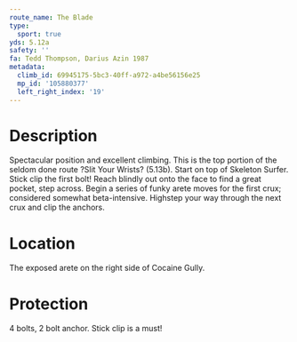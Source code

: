 ```yaml
---
route_name: The Blade
type:
  sport: true
yds: 5.12a
safety: ''
fa: Tedd Thompson, Darius Azin 1987
metadata:
  climb_id: 69945175-5bc3-40ff-a972-a4be56156e25
  mp_id: '105880377'
  left_right_index: '19'
---
```

# Description
Spectacular position and excellent climbing. This is the top portion of the seldom done route ?Slit Your Wrists? (5.13b). Start on top of Skeleton Surfer. Stick clip the first bolt! Reach blindly out onto the face to find a great pocket, step across. Begin a series of funky arete moves for the first crux; considered somewhat beta-intensive. Highstep your way through the next crux and clip the anchors.

# Location
The exposed arete on the right side of Cocaine Gully.

# Protection
4 bolts, 2 bolt anchor. Stick clip is a must!
